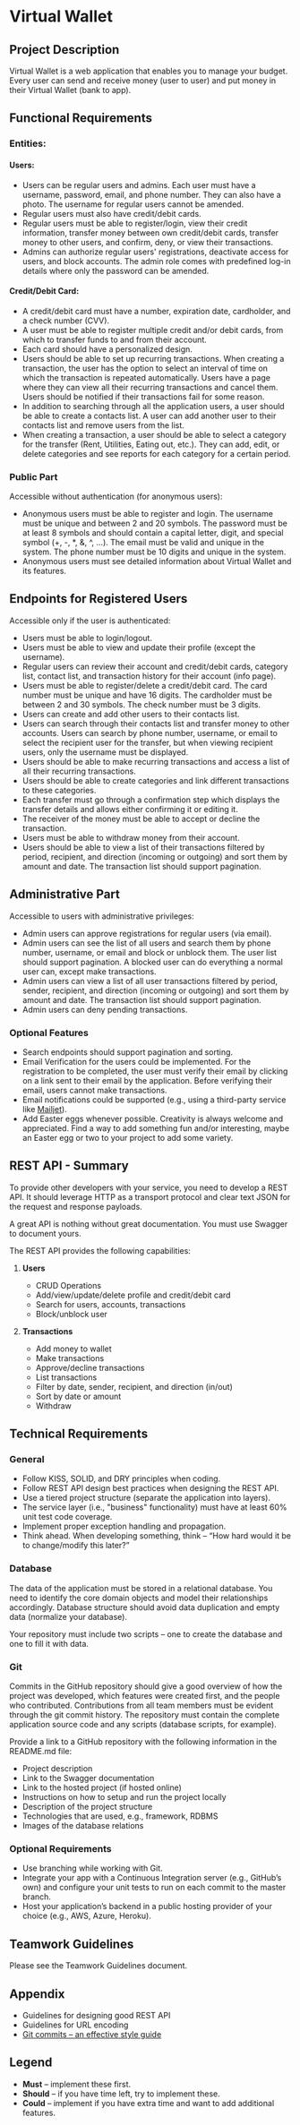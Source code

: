 # Virtual Wallet

## Project Description

Virtual Wallet is a web application that enables you to manage your budget. Every user can send and receive money (user to user) and put money in their Virtual Wallet (bank to app).

## Functional Requirements

### Entities:

#### Users:

- Users can be regular users and admins. Each user must have a username, password, email, and phone number. They can also have a photo. The username for regular users cannot be amended.
- Regular users must also have credit/debit cards.
- Regular users must be able to register/login, view their credit information, transfer money between own credit/debit cards, transfer money to other users, and confirm, deny, or view their transactions.
- Admins can authorize regular users' registrations, deactivate access for users, and block accounts. The admin role comes with predefined log-in details where only the password can be amended.

#### Credit/Debit Card:

- A credit/debit card must have a number, expiration date, cardholder, and a check number (CVV).
- A user must be able to register multiple credit and/or debit cards, from which to transfer funds to and from their account.
- Each card should have a personalized design.
- Users should be able to set up recurring transactions. When creating a transaction, the user has the option to select an interval of time on which the transaction is repeated automatically. Users have a page where they can view all their recurring transactions and cancel them. Users should be notified if their transactions fail for some reason.
- In addition to searching through all the application users, a user should be able to create a contacts list. A user can add another user to their contacts list and remove users from the list.
- When creating a transaction, a user should be able to select a category for the transfer (Rent, Utilities, Eating out, etc.). They can add, edit, or delete categories and see reports for each category for a certain period.

### Public Part

Accessible without authentication (for anonymous users):

- Anonymous users must be able to register and login. The username must be unique and between 2 and 20 symbols. The password must be at least 8 symbols and should contain a capital letter, digit, and special symbol (+, -, *, &, ^, …). The email must be valid and unique in the system. The phone number must be 10 digits and unique in the system.
- Anonymous users must see detailed information about Virtual Wallet and its features.

## Endpoints for Registered Users

Accessible only if the user is authenticated:

- Users must be able to login/logout.
- Users must be able to view and update their profile (except the username).
- Regular users can review their account and credit/debit cards, category list, contact list, and transaction history for their account (info page).
- Users must be able to register/delete a credit/debit card. The card number must be unique and have 16 digits. The cardholder must be between 2 and 30 symbols. The check number must be 3 digits.
- Users can create and add other users to their contacts list.
- Users can search through their contacts list and transfer money to other accounts. Users can search by phone number, username, or email to select the recipient user for the transfer, but when viewing recipient users, only the username must be displayed.
- Users should be able to make recurring transactions and access a list of all their recurring transactions.
- Users should be able to create categories and link different transactions to these categories.
- Each transfer must go through a confirmation step which displays the transfer details and allows either confirming it or editing it.
- The receiver of the money must be able to accept or decline the transaction.
- Users must be able to withdraw money from their account.
- Users should be able to view a list of their transactions filtered by period, recipient, and direction (incoming or outgoing) and sort them by amount and date. The transaction list should support pagination.

## Administrative Part

Accessible to users with administrative privileges:

- Admin users can approve registrations for regular users (via email).
- Admin users can see the list of all users and search them by phone number, username, or email and block or unblock them. The user list should support pagination. A blocked user can do everything a normal user can, except make transactions.
- Admin users can view a list of all user transactions filtered by period, sender, recipient, and direction (incoming or outgoing) and sort them by amount and date. The transaction list should support pagination.
- Admin users can deny pending transactions.

### Optional Features

- Search endpoints should support pagination and sorting.
- Email Verification for the users could be implemented. For the registration to be completed, the user must verify their email by clicking on a link sent to their email by the application. Before verifying their email, users cannot make transactions.
- Email notifications could be supported (e.g., using a third-party service like [Mailjet](https://dev.mailjet.com/email/guides/send-api-v31/)).
- Add Easter eggs whenever possible. Creativity is always welcome and appreciated. Find a way to add something fun and/or interesting, maybe an Easter egg or two to your project to add some variety.

## REST API - Summary

To provide other developers with your service, you need to develop a REST API. It should leverage HTTP as a transport protocol and clear text JSON for the request and response payloads.

A great API is nothing without great documentation. You must use Swagger to document yours.

The REST API provides the following capabilities:

1. **Users**
   - CRUD Operations
   - Add/view/update/delete profile and credit/debit card
   - Search for users, accounts, transactions
   - Block/unblock user

2. **Transactions**
   - Add money to wallet
   - Make transactions
   - Approve/decline transactions
   - List transactions
   - Filter by date, sender, recipient, and direction (in/out)
   - Sort by date or amount
   - Withdraw

## Technical Requirements

### General

- Follow KISS, SOLID, and DRY principles when coding.
- Follow REST API design best practices when designing the REST API.
- Use a tiered project structure (separate the application into layers).
- The service layer (i.e., "business" functionality) must have at least 60% unit test code coverage.
- Implement proper exception handling and propagation.
- Think ahead. When developing something, think – “How hard would it be to change/modify this later?”

### Database

The data of the application must be stored in a relational database. You need to identify the core domain objects and model their relationships accordingly. Database structure should avoid data duplication and empty data (normalize your database).

Your repository must include two scripts – one to create the database and one to fill it with data.

### Git

Commits in the GitHub repository should give a good overview of how the project was developed, which features were created first, and the people who contributed. Contributions from all team members must be evident through the git commit history. The repository must contain the complete application source code and any scripts (database scripts, for example).

Provide a link to a GitHub repository with the following information in the README.md file:

- Project description
- Link to the Swagger documentation
- Link to the hosted project (if hosted online)
- Instructions on how to setup and run the project locally
- Description of the project structure
- Technologies that are used, e.g., framework, RDBMS
- Images of the database relations

### Optional Requirements

- Use branching while working with Git.
- Integrate your app with a Continuous Integration server (e.g., GitHub’s own) and configure your unit tests to run on each commit to the master branch.
- Host your application’s backend in a public hosting provider of your choice (e.g., AWS, Azure, Heroku).

## Teamwork Guidelines

Please see the Teamwork Guidelines document.

## Appendix

- Guidelines for designing good REST API
- Guidelines for URL encoding
- [Git commits – an effective style guide](https://www.vojtechruzicka.com/field-dependency-injection-considered-harmful/)

## Legend

- **Must** – implement these first.
- **Should** – if you have time left, try to implement these.
- **Could** – implement if you have extra time and want to add additional features.
